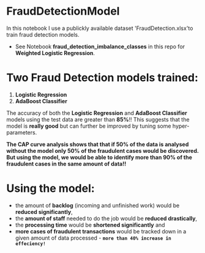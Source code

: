 # FraudDetectionModel

In this notebook I use a publickly available dataset 'FraudDetection.xlsx'to train fraud detection models.

* See Notebook **fraud_detection_imbalance_classes** in this repo for **Weighted Logistic Regression**.

# Two Fraud Detection models trained:
1. **Logistic Regression**  
2. **AdaBoost Classifier** 

The accuracy of both the **Logistic Regression** and **AdaBoost Classifier** models using the test data are greater than **85%**!! This suggests that the model is **really good** but can further be improved by tuning some hyper-parameters.

**The CAP curve analysis shows that that if 50% of the data is analysed without the model only 50% of the fraudulent cases would be discovered. But using the model, we would be able to identify more than 90% of the fraudulent cases in the same amount of data!!** 

# Using the model: 
* the amount of **backlog** (incoming and unfinished work) would be **reduced significantly**, 
* the **amount of staff** needed to do the job would be **reduced drastically**, 
* the **processing time** would be **shortened significantly** and 
* **more cases of fraudulent transactions** would be tracked down in a given amount of data processed - **`more than 40% increase in effeciency!`**

